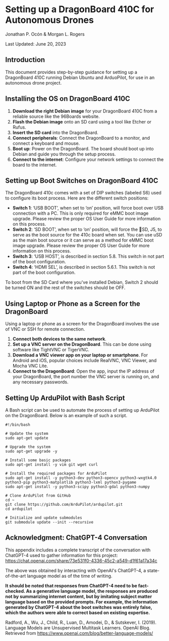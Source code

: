 
# Setting up a DragonBoard 410C for Autonomous Drones
Jonathan P. Ocón & Morgan L. Rogers

Last Updated: June 20, 2023

## Introduction

This document provides step-by-step guidance for setting up a DragonBoard 410C running Debian Ubuntu and ArduoPilot, for use in an autonomous drone project.

## Installing the OS on DragonBoard 410C

1. **Download the right Debian image** for your DragonBoard 410C from a reliable source like the 96Boards website.
2. **Flash the Debian image** onto an SD card using a tool like Etcher or Rufus.
3. **Insert the SD card** into the DragonBoard.
4. **Connect peripherals**: Connect the DragonBoard to a monitor, and connect a keyboard and mouse.
5. **Boot up**: Power on the DragonBoard. The board should boot up into Debian and guide you through the setup process.
6. **Connect to the internet**: Configure your network settings to connect the board to the internet.

## Setting up Boot Switches on DragonBoard 410C

The DragonBoard 410c comes with a set of DIP switches (labeled S6) used to configure its boot process. Here are the different switch positions:

- **Switch 1**: ‘USB BOOT’, when set to ‘on’ position, will force boot over USB connection with a PC. This is only required for eMMC boot image upgrade. Please review the proper OS User Guide for more information on this process.
- **Switch 2**:  ‘SD BOOT’, when set to ‘on’ position, will force the SD, J5, to serve as the boot source for the 410c board when set. You can use uSD as the main boot source or it can serve as a method for eMMC boot image upgrade. Please review the proper OS User Guide for more information on this process.
- **Switch 3**: ‘USB HOST’, is described in section 5.8. This switch in not part of the boot configuration.
- **Switch 4**: ‘HDMI SEL’, is described in section 5.6.1. This switch is not part of the boot configuration. 

To boot from the SD Card where you've installed Debian, Switch 2 should be turned ON and the rest of the switches should be OFF.

## Using Laptop or Phone as a Screen for the DragonBoard

Using a laptop or phone as a screen for the DragonBoard involves the use of VNC or SSH for remote connection.

1. **Connect both devices to the same network**.
2. **Set up a VNC server on the DragonBoard**. This can be done using software like TightVNC or TigerVNC.
3. **Download a VNC viewer app on your laptop or smartphone**. For Android and iOS, popular choices include RealVNC, VNC Viewer, and Mocha VNC Lite.
4. **Connect to the DragonBoard**: Open the app, input the IP address of your DragonBoard, the port number the VNC server is running on, and any necessary passwords.

## Setting Up ArduPilot with Bash Script

A Bash script can be used to automate the process of setting up ArduPilot on the DragonBoard. Below is an example of such a script.

```{bash eval=FALSE}
#!/bin/bash

# Update the system
sudo apt-get update

# Upgrade the system
sudo apt-get upgrade -y

# Install some basic packages
sudo apt-get install -y vim git wget curl

# Install the required packages for ArduPilot
sudo apt-get install -y python3-dev python3-opencv python3-wxgtk4.0 python3-pip python3-matplotlib python3-lxml python3-pygame
sudo apt-get install -y python3-scipy python3-gdal python3-numpy

# Clone ArduPilot from GitHub
cd ~
git clone https://github.com/ArduPilot/ardupilot.git
cd ardupilot

# Initialize and update submodules
git submodule update --init --recursive
```

## Acknowledgment: ChatGPT-4 Conversation

This appendix includes a complete transcript of the conversation with ChatGPT-4 used to gather information for this project:
https://chat.openai.com/share/73e531f0-4336-45c2-a549-d1f61a17a34c

The above was obtained by interacting with OpenAI's ChatGPT-4, a state-of-the-art language model as of the time of writing.

**It should be noted that responses from ChatGPT-4 need to be fact-checked. As a generative language model, the responses are produced not by summarizing internet content, but by imitating subject matter language based on the provided prompts. For example, the information generated by ChatGPT-4 about the boot switches was entirely false, which the authors were able to correct based on existing expertise.**

Radford, A., Wu, J., Child, R., Luan, D., Amodei, D., & Sutskever, I. (2019). Language Models are Unsupervised Multitask Learners. OpenAI Blog. Retrieved from https://www.openai.com/blog/better-language-models/
